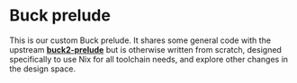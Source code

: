 # Buck prelude

This is our custom Buck prelude. It shares some general code with the upstream
**[buck2-prelude]** but is otherwise written from scratch, designed specifically
to use Nix for all toolchain needs, and explore other changes in the design
space.

[buck2-prelude]: https://github.com/facebook/buck2-prelude
